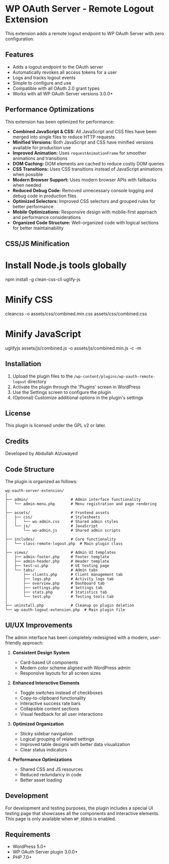 # WP OAuth Server - Remote Logout Extension

This extension adds a remote logout endpoint to WP OAuth Server with zero configuration.

## Features

- Adds a logout endpoint to the OAuth server
- Automatically revokes all access tokens for a user
- Logs and tracks logout events
- Simple to configure and use
- Compatible with all OAuth 2.0 grant types
- Works with all WP OAuth Server versions 3.0.0+

## Performance Optimizations

This extension has been optimized for performance:

- **Combined JavaScript & CSS:** All JavaScript and CSS files have been merged into single files to reduce HTTP requests
- **Minified Versions:** Both JavaScript and CSS have minified versions available for production use
- **Improved Animation:** Uses `requestAnimationFrame` for smoother animations and transitions
- **DOM Caching:** DOM elements are cached to reduce costly DOM queries
- **CSS Transitions:** Uses CSS transitions instead of JavaScript animations when possible
- **Modern Browser Support:** Uses modern browser APIs with fallbacks when needed
- **Reduced Debug Code:** Removed unnecessary console logging and debug code in production files
- **Optimized Selectors:** Improved CSS selectors and grouped rules for better performance
- **Mobile Optimizations:** Responsive design with mobile-first approach and performance considerations
- **Organized Code Structure:** Well-organized code with logical sections for better maintainability

## CSS/JS Minification

# Install Node.js tools globally

npm install -g clean-css-cli uglify-js

# Minify CSS

cleancss -o assets/css/combined.min.css assets/css/combined.css

# Minify JavaScript

uglifyjs assets/js/combined.js -o assets/js/combined.min.js -c -m

## Installation

1. Upload the plugin files to the `/wp-content/plugins/wp-oauth-remote-logout` directory
2. Activate the plugin through the 'Plugins' screen in WordPress
3. Use the Settings screen to configure the plugin
4. (Optional) Customize additional options in the plugin's settings

## License

This plugin is licensed under the GPL v2 or later.

## Credits

Developed by Abdullah Alzuwayed

## Code Structure

The plugin is organized as follows:

```
wp-oauth-server-extension/
│
├── admin/                   # Admin interface functionality
│   └── admin-menu.php       # Menu registration and page rendering
│
├── assets/                  # Frontend assets
│   ├── css/                 # Stylesheets
│   │   └── wo-admin.css     # Shared admin styles
│   └── js/                  # JavaScript
│       └── wo-admin.js      # Shared admin scripts
│
├── includes/                # Core functionality
│   └── class-remote-logout.php  # Main plugin class
│
├── views/                   # Admin UI templates
│   ├── admin-footer.php     # Footer template
│   ├── admin-header.php     # Header template
│   ├── test-ui.php          # UI testing page
│   └── tabs/                # Admin tabs
│       ├── clients.php      # Client management tab
│       ├── logs.php         # Activity logs tab
│       ├── overview.php     # Dashboard tab
│       ├── settings.php     # Settings tab
│       ├── stats.php        # Statistics tab
│       └── test.php         # Testing tools tab
│
├── uninstall.php            # Cleanup on plugin deletion
└── wp-oauth-logout-extension.php  # Main plugin file
```

## UI/UX Improvements

The admin interface has been completely redesigned with a modern, user-friendly approach:

1. **Consistent Design System**

   - Card-based UI components
   - Modern color scheme aligned with WordPress admin
   - Responsive layouts for all screen sizes

2. **Enhanced Interactive Elements**

   - Toggle switches instead of checkboxes
   - Copy-to-clipboard functionality
   - Interactive success rate bars
   - Collapsible content sections
   - Visual feedback for all user interactions

3. **Optimized Organization**

   - Sticky sidebar navigation
   - Logical grouping of related settings
   - Improved table designs with better data visualization
   - Clear status indicators

4. **Performance Optimizations**
   - Shared CSS and JS resources
   - Reduced redundancy in code
   - Better asset loading

## Development

For development and testing purposes, the plugin includes a special UI testing page that showcases all the components and interactive elements. This page is only available when `WP_DEBUG` is enabled.

## Requirements

- WordPress 5.0+
- WP OAuth Server plugin 3.0.0+
- PHP 7.0+
